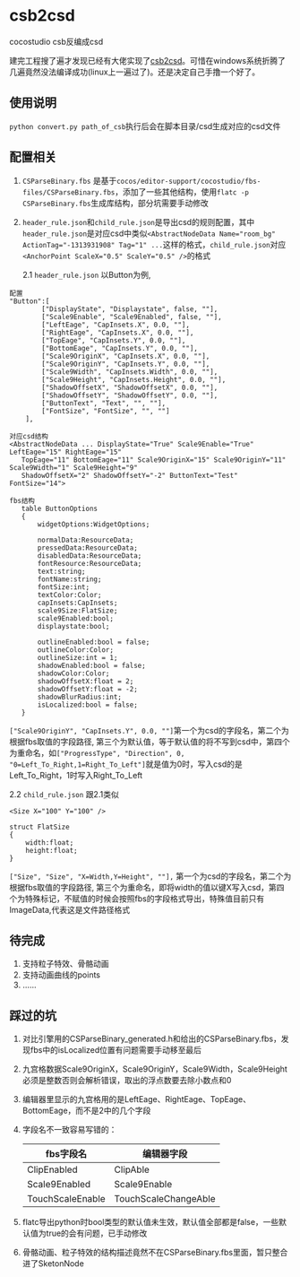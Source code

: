 # csb2csd
cocostudio csb反编成csd

建完工程搜了遍才发现已经有大佬实现了[csb2csd](https://github.com/DavidFeng/csb2csd)。可惜在windows系统折腾了几遍竟然没法编译成功(linux上一遍过了)。还是决定自己手撸一个好了。

## 使用说明
`python convert.py path_of_csb`执行后会在脚本目录/csd生成对应的csd文件

## 配置相关
1. `CSParseBinary.fbs` 是基于`cocos/editor-support/cocostudio/fbs-files/CSParseBinary.fbs`，添加了一些其他结构，使用`flatc -p CSParseBinary.fbs`生成库结构，部分坑需要手动修改

2. `header_rule.json`和`child_rule.json`是导出csd的规则配置，其中`header_rule.json`是对应csd中类似`<AbstractNodeData Name="room_bg" ActionTag="-1313931908" Tag="1" ...`这样的格式，`child_rule.json`对应`<AnchorPoint ScaleX="0.5" ScaleY="0.5" />`的格式

   2.1 `header_rule.json`
   以Button为例, 
```
配置
"Button":[
		["DisplayState", "Displaystate", false, ""],
		["Scale9Enable", "Scale9Enabled", false, ""],
		["LeftEage", "CapInsets.X", 0.0, ""],
		["RightEage", "CapInsets.X", 0.0, ""],
		["TopEage", "CapInsets.Y", 0.0, ""],
		["BottomEage", "CapInsets.Y", 0.0, ""],
		["Scale9OriginX", "CapInsets.X", 0.0, ""],
		["Scale9OriginY", "CapInsets.Y", 0.0, ""],
		["Scale9Width", "CapInsets.Width", 0.0, ""],
		["Scale9Height", "CapInsets.Height", 0.0, ""],
		["ShadowOffsetX", "ShadowOffsetX", 0.0, ""],
		["ShadowOffsetY", "ShadowOffsetY", 0.0, ""],
		["ButtonText", "Text", "", ""],
		["FontSize", "FontSize", "", ""]
	],
```
```
对应csd结构
<AbstractNodeData ... DisplayState="True" Scale9Enable="True" LeftEage="15" RightEage="15" 
   TopEage="11" BottomEage="11" Scale9OriginX="15" Scale9OriginY="11" Scale9Width="1" Scale9Height="9" 
   ShadowOffsetX="2" ShadowOffsetY="-2" ButtonText="Test" FontSize="14">
```
```
fbs结构
   table ButtonOptions
   {
       widgetOptions:WidgetOptions;

       normalData:ResourceData;
       pressedData:ResourceData;
       disabledData:ResourceData;
       fontResource:ResourceData;
       text:string;
       fontName:string;
       fontSize:int;
       textColor:Color;
       capInsets:CapInsets;
       scale9Size:FlatSize;
       scale9Enabled:bool;
       displaystate:bool;

       outlineEnabled:bool = false;
       outlineColor:Color;
       outlineSize:int = 1;
       shadowEnabled:bool = false;
       shadowColor:Color;
       shadowOffsetX:float = 2;
       shadowOffsetY:float = -2;
       shadowBlurRadius:int;
       isLocalized:bool = false;
   }
```
`["Scale9OriginY", "CapInsets.Y", 0.0, ""]`第一个为csd的字段名，第二个为根据fbs取值的字段路径, 第三个为默认值，等于默认值的将不写到csd中，第四个为重命名，如`["ProgressType", "Direction", 0, "0=Left_To_Right,1=Right_To_Left"]`就是值为0时，写入csd的是Left_To_Right，1时写入Right_To_Left

   2.2 `child_rule.json` 跟2.1类似
   
   `<Size X="100" Y="100" />`
   ``` fbs
   struct FlatSize
   {
       width:float;
       height:float;
   }
   ```
   `["Size", "Size", "X=Width,Y=Height", ""],` 第一个为csd的字段名，第二个为根据fbs取值的字段路径, 第三个为重命名，即将width的值以键X写入csd，第四个为特殊标记，不赋值的时候会按照fbs的字段格式导出，特殊值目前只有ImageData,代表这是文件路径格式

## 待完成
1. 支持粒子特效、骨骼动画
2. 支持动画曲线的points
3. ……

## 踩过的坑
1. 对比引擎用的CSParseBinary_generated.h和给出的CSParseBinary.fbs，发现fbs中的isLocalized位置有问题需要手动移至最后
2. 九宫格数据Scale9OriginX，Scale9OriginY，Scale9Width，Scale9Height必须是整数否则会解析错误，取出的浮点数要去除小数点和0
3. 编辑器里显示的九宫格用的是LeftEage、RightEage、TopEage、BottomEage，而不是2中的几个字段
4. 字段名不一致容易写错的：

   | fbs字段名   | 编辑器字段  |
   |------------|------------|
   | ClipEnabled | ClipAble  |
   | Scale9Enabled | Scale9Enable  |
   | TouchScaleEnable | TouchScaleChangeAble  |
   
5. flatc导出python时bool类型的默认值未生效，默认值全部都是false，一些默认值为true的会有问题，已手动修改
6. 骨骼动画、粒子特效的结构描述竟然不在CSParseBinary.fbs里面，暂只整合进了SketonNode

